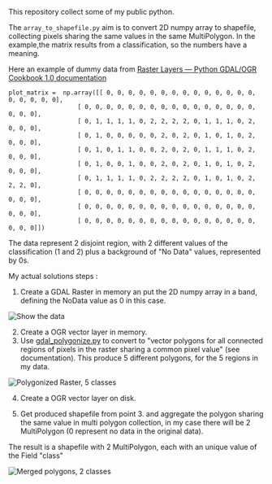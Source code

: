 This repository collect some of my public python.

The `array_to_shapefile.py` aim is to convert 2D numpy array to shapefile, collecting pixels sharing the same values in the same MultiPolygon.
In the example,the matrix results from a classification, so the numbers have a meaning.

Here an example of dummy data from [Raster Layers — Python GDAL/OGR Cookbook 1.0 documentation][Cookbook]

    plot_matrix =  np.array([[ 0, 0, 0, 0, 0, 0, 0, 0, 0, 0, 0, 0, 0, 0, 0, 0, 0, 0, 0],
   	                   [ 0, 0, 0, 0, 0, 0, 0, 0, 0, 0, 0, 0, 0, 0, 0, 0, 0, 0, 0],
   	                   [ 0, 1, 1, 1, 1, 0, 2, 2, 2, 2, 0, 1, 1, 1, 0, 2, 0, 0, 0],
   	                   [ 0, 1, 0, 0, 0, 0, 0, 2, 0, 2, 0, 1, 0, 1, 0, 2, 0, 0, 0],
   	                   [ 0, 1, 0, 1, 1, 0, 0, 2, 0, 2, 0, 1, 1, 1, 0, 2, 0, 0, 0],
   	                   [ 0, 1, 0, 0, 1, 0, 0, 2, 0, 2, 0, 1, 0, 1, 0, 2, 0, 0, 0],
   	                   [ 0, 1, 1, 1, 1, 0, 2, 2, 2, 2, 0, 1, 0, 1, 0, 2, 2, 2, 0],
   	                   [ 0, 0, 0, 0, 0, 0, 0, 0, 0, 0, 0, 0, 0, 0, 0, 0, 0, 0, 0],
   	                   [ 0, 0, 0, 0, 0, 0, 0, 0, 0, 0, 0, 0, 0, 0, 0, 0, 0, 0, 0],
   	                   [ 0, 0, 0, 0, 0, 0, 0, 0, 0, 0, 0, 0, 0, 0, 0, 0, 0, 0, 0]])



The data represent 2 disjoint region, with 2 different values of the classification (1 and 2) plus a background of "No Data" values, represented by 0s.

My actual solutions steps :

1. Create a GDAL Raster in memory an put the 2D numpy array in a band, defining the NoData value as 0 in this case.

![Show the data][1]

2. Create a OGR vector layer in memory.
3. Use [gdal_polygonize.py][gdal_polygonize] to convert to "vector polygons for all connected regions of pixels in the raster sharing a common pixel value" (see documentation). This produce 5 different polygons, for the 5 regions in my data.

![Polygonized Raster, 5 classes][2]

4. Create a OGR vector layer on disk.

5. Get produced shapefile from point 3. and aggregate the polygon sharing the same value in multi polygon collection, in my case there will be 2 MultiPolygon (0 represent no data in the original data).

The result is a shapefile with 2 MultiPolygon, each with an unique value of the Field "class"

![Merged polygons, 2 classes ][3]

[Cookbook]: http://pcjericks.github.io/py
[gdal_polygonize]: http://www.gdal.org/gdal_polygonize.html


  [1]: http://i.stack.imgur.com/s6ms6.jpg
  [2]: http://i.stack.imgur.com/qLlZU.jpg
  [3]: http://i.stack.imgur.com/yJ8LT.jpg